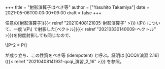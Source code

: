 +++
title = "射影演算子はべき等"
author = ["Yasuhito Takamiya"]
date = 2021-05-06T00:00:00+09:00
draft = false
+++

任意の[射影演算子]({{< relref "20210408121035-射影演算子" >}}) \\(P\\) について、一度 \\(P\\) で射影した[ベクトル]({{< relref "20210330140009-ヘクトル" >}})を何度射影しても同じなので、

\\[P^2 = P\\]

が成り立ち、この性質をべき等 (idempotent) と呼ぶ。証明は [QCQI/演習 2.16]({{< relref "20210408141931-qcqi_演習_2_16" >}}) を参照。
